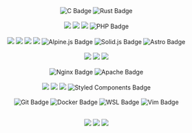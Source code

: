 <div align="center">
  <div>
     <img  draggable="false" src="https://img.shields.io/badge/C-A8B9CC?style=for-the-badge&logo=c&logoColor=white" alt="C Badge">
     <img  draggable="false" src="https://img.shields.io/badge/Rust-000000?style=for-the-badge&logo=rust&logoColor=white" alt="Rust Badge">
  </div>

  <br/>
  <div draggable="false">
    <img src="https://img.shields.io/badge/javascript%20-%23F0DB4F.svg?&style=for-the-badge&logo=javascript&logoColor=black"/>
    <img src="https://img.shields.io/badge/typescript%20-%23007ACC.svg?&style=for-the-badge&logo=typescript&logoColor=white"/>
    <img src="https://img.shields.io/badge/python-3670A0?style=for-the-badge&logo=python&logoColor=ffdd54"/>
    <img src="https://img.shields.io/badge/PHP-777BB4?style=for-the-badge&logo=php&logoColor=white" alt="PHP Badge">
  </div>
    
<br/>
  <div draggable="false">
     <img src="https://img.shields.io/badge/node.js%20-%2343853D.svg?&style=for-the-badge&logo=node.js&logoColor=white"/>
    <img src="https://img.shields.io/badge/react%20-%2320232a.svg?&style=for-the-badge&logo=react&logoColor=%2361DAFB"/>
    <img src="https://img.shields.io/badge/next%20-%23000000.svg?&style=for-the-badge&logo=next.js&logoColor=white"/>
    <img src="https://img.shields.io/badge/express%20-%23222222.svg?&style=for-the-badge&logo=express&logoColor=white"/>
    <img src="https://img.shields.io/badge/Alpine.js-8BC0D0?style=for-the-badge&logo=alpinelinux&logoColor=white" alt="Alpine.js Badge">
    <img src="https://img.shields.io/badge/Solid.js-28282A?style=for-the-badge&logo=solid&logoColor=white" alt="Solid.js Badge">
    <img src="https://img.shields.io/badge/Astro-000000?style=for-the-badge&logo=astro&logoColor=white" alt="Astro Badge">
  </div>
<br/>
  <div draggable="false">
    <img src="https://img.shields.io/badge/mysql%20-%2302758F.svg?&style=for-the-badge&logo=mysql&logoColor=white"/>
    <img src="https://img.shields.io/badge/postgresql%20-%23306792.svg?&style=for-the-badge&logo=postgresql&logoColor=white"/>
    <img src="https://img.shields.io/badge/mongodb%20-%2302684A.svg?&style=for-the-badge&logo=mongodb&logoColor=white"/>
  </div>
  <br/>
  <div draggable="false">
    <img src="https://img.shields.io/badge/Nginx-009639?style=for-the-badge&logo=nginx&logoColor=white" alt="Nginx Badge">
    <img src="https://img.shields.io/badge/Apache-D22128?style=for-the-badge&logo=apache&logoColor=white" alt="Apache Badge">
  </div>
  <br/>
  <div draggable="false">
    <img src="https://img.shields.io/badge/html5%20-%23E34F26.svg?&style=for-the-badge&logo=html5&logoColor=white"/>
    <img src="https://img.shields.io/badge/css3%20-%231572B6.svg?&style=for-the-badge&logo=css3&logoColor=white"/>
    <img src="https://img.shields.io/badge/tailwindcss%20-%2338BDF8.svg?&style=for-the-badge&logo=tailwindcss&logoColor=white"/>
    <img src="https://img.shields.io/badge/Styled%20Components-DB7093?style=for-the-badge&logo=styled-components&logoColor=white" alt="Styled Components Badge">
  </div>
    <br />
  <div >
    <img draggable="false" src="https://img.shields.io/badge/Git-F05032?style=for-the-badge&logo=git&logoColor=white" alt="Git Badge">
    <img draggable="false" src="https://img.shields.io/badge/Docker-2496ED?style=for-the-badge&logo=docker&logoColor=white" alt="Docker Badge">
    <img draggable="false" src="https://img.shields.io/badge/WSL-0078D6?style=for-the-badge&logo=ubuntu&logoColor=white" alt="WSL Badge">
    <img draggable="false" src="https://img.shields.io/badge/Vim-019733?style=for-the-badge&logo=vim&logoColor=white" alt="Vim Badge">
  </div>

</div>
</br>
<p align="center" draggable="false">
<img draggable="false" src="https://github-readme-stats.vercel.app/api?username=shantoislam6&show_icons=true&theme=transparent&hide_border=true&cache_seconds=21600">
<img draggable="false" src="https://github-readme-stats.vercel.app/api/top-langs/?username=shantoislam6&layout=compact&hide_border=true&theme=transparent&cache_seconds=21600">
<img draggable="false" src="https://github-readme-streak-stats.herokuapp.com?user=shantoislam6&theme=transparent&border_radius=3.4&hide_border=true&cache_seconds=21600">
</p>

